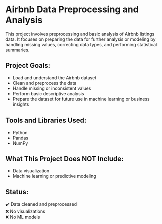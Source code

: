 # Airbnb Data Preprocessing and Analysis 

This project involves preprocessing and basic analysis of Airbnb listings data. It focuses on preparing the data for further analysis or modeling by handling missing values, correcting data types, and performing statistical summaries.

## Project Goals:
- Load and understand the Airbnb dataset
- Clean and preprocess the data
- Handle missing or inconsistent values
- Perform basic descriptive analysis
- Prepare the dataset for future use in machine learning or business insights

## Tools and Libraries Used:
- Python
- Pandas
- NumPy

## What This Project Does NOT Include:
- Data visualization
- Machine learning or predictive modeling

## Status:
✔️ Data cleaned and preprocessed  
❌ No visualizations  
❌ No ML models

